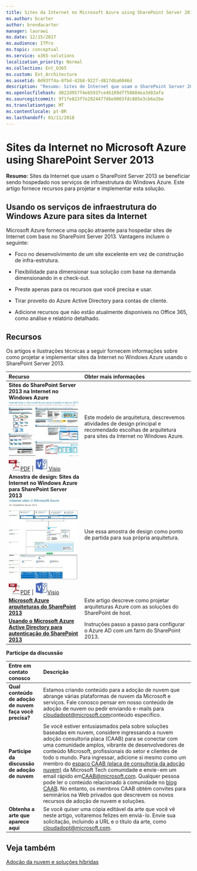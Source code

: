 ```yaml
---
title: Sites da Internet no Microsoft Azure using SharePoint Server 2013
ms.author: bcarter
author: brendacarter
manager: laurawi
ms.date: 12/15/2017
ms.audience: ITPro
ms.topic: conceptual
ms.service: o365-solutions
localization_priority: Normal
ms.collection: Ent_O365
ms.custom: Ent_Architecture
ms.assetid: 0d93ff4a-8fbd-42b8-9227-d817dba0046d
description: "Resumo: Sites de Internet que usam o SharePoint Server 2013 se beneficiar sendo hospedado nos serviços de infraestrutura do Windows Azure. Este artigo fornece recursos para projetar e implementar esta solução."
ms.openlocfilehash: d822d957f4eb5937ce4b109dff58684ea3d83afa
ms.sourcegitcommit: 9f1fe023f7e2924477d6e9003fdc805e3cb6e2be
ms.translationtype: MT
ms.contentlocale: pt-BR
ms.lasthandoff: 01/11/2018
---
```

# <a name="internet-sites-in-microsoft-azure-using-sharepoint-server-2013"></a>Sites da Internet no Microsoft Azure using SharePoint Server 2013

 **Resumo:** Sites da Internet que usam o SharePoint Server 2013 se beneficiar sendo hospedado nos serviços de infraestrutura do Windows Azure. Este artigo fornece recursos para projetar e implementar esta solução.
  
## <a name="using-azure-infrastructure-services-for-internet-sites"></a>Usando os serviços de infraestrutura do Windows Azure para sites da Internet

Microsoft Azure fornece uma opção atraente para hospedar sites de Internet com base no SharePoint Server 2013. Vantagens incluem o seguinte:
  
- Foco no desenvolvimento de um site excelente em vez de construção de infra-estrutura.
    
- Flexibilidade para dimensionar sua solução com base na demanda dimensionando in e check-out.
    
- Preste apenas para os recursos que você precisa e usar.
    
- Tirar proveito do Azure Active Directory para contas de cliente.
    
- Adicione recursos que não estão atualmente disponíveis no Office 365, como análise e relatório detalhado.
    
## <a name="resources"></a>Recursos

Os artigos e ilustrações técnicas a seguir fornecem informações sobre como projetar e implementar sites da Internet no Windows Azure usando o SharePoint Server 2013.
  
|**Recurso**|**Obter mais informações**|
|:-----|:-----|
|**Sites do SharePoint Server 2013 na Internet no Windows Azure** <br/> [![Imagem de sites da Internet no Windows Azure usando o SharePoint](images/MS_AZ_SPInternetSites.jpg)          ](https://go.microsoft.com/fwlink/p/?LinkId=392552) <br/> ![Arquivo PDF](images/ITPro_Other_PDFicon.png)[PDF](https://go.microsoft.com/fwlink/p/?LinkId=392552)  \| [ ![Arquivo Visio](images/ITPro_Other_VisioIcon.jpg)           ](https://go.microsoft.com/fwlink/p/?LinkId=392551) [Visio](https://go.microsoft.com/fwlink/p/?LinkId=392551) <br/> |Este modelo de arquitetura, descrevemos atividades de design principal e recomendado escolhas de arquitetura para sites da Internet no Windows Azure.  <br/> |
|**Amostra de design: Sites da Internet no Windows Azure para SharePoint Server 2013** <br/> [![Imagem da amostra de Design: sites da Internet no Microsoft Azure para o SharePoint 2013](images/MS_AZ_InternetSitesDesignSample.jpg)          ](https://go.microsoft.com/fwlink/p/?LinkId=392549) <br/> ![Arquivo PDF](images/ITPro_Other_PDFicon.png)[PDF](https://go.microsoft.com/fwlink/p/?LinkId=392549)  \| ![Arquivo do Visio](images/ITPro_Other_VisioIcon.jpg)[Visio](https://go.microsoft.com/fwlink/p/?LinkId=392548) <br/> |Use essa amostra de design como ponto de partida para sua própria arquitetura.  <br/> |
|**[Microsoft Azure arquiteturas do SharePoint 2013](microsoft-azure-architectures-for-sharepoint-2013.md)** <br/> |Este artigo descreve como projetar arquiteturas Azure com as soluções do SharePoint de host.  <br/> |
|**[Usando o Microsoft Azure Active Directory para autenticação do SharePoint 2013](using-microsoft-azure-active-directory-for-sharepoint-2013-authentication.md)** <br/> |Instruções passo a passo para configurar o Azure AD com um farm do SharePoint 2013.  <br/> |
   
**Participe da discussão**

|**Entre em contato conosco**|**Descrição**|
|:-----|:-----|
|**Qual conteúdo de adoção de nuvem faça você precisa?** <br/> |Estamos criando conteúdo para a adoção de nuvem que abrange várias plataformas de nuvem da Microsoft e serviços. Fale conosco pensar em nosso conteúdo de adoção de nuvem ou pedir enviando e-mails para [cloudadopt@microsoft.com](mailto:cloudadopt@microsoft.com?Subject=[Cloud%20Adoption%20Content%20Feedback]:%20)conteúdo específico.<br/> |
|**Participe da discussão de adoção de nuvem** <br/> |Se você estiver entusiasmados pela sobre soluções baseadas em nuvem, considere ingressando a nuvem adoção consultoria placa (CAAB) para se conectar com uma comunidade amplos, vibrante de desenvolvedores de conteúdo Microsoft, profissionais do setor e clientes de todo o mundo. Para ingressar, adicione si mesmo como um membro do [espaço CAAB (placa de consultoria da adoção nuvem)](https://aka.ms/caab) da Microsoft Tech comunidade e envie-em um email rápido em[CAAB@microsoft.com](mailto:caab@microsoft.com?Subject=I%20just%20joined%20the%20Cloud%20Adoption%20Advisory%20Board!). Qualquer pessoa pode ler o conteúdo relacionado à comunidade no [blog CAAB](https://blogs.technet.com/b/solutions_advisory_board/). No entanto, os membros CAAB obtém convites para seminários na Web privados que descrevem os novos recursos de adoção de nuvem e soluções.<br/> |
|**Obtenha a arte que aparece aqui** <br/> |Se você quiser uma cópia editável da arte que você vê neste artigo, voltaremos felizes em enviá-lo. Envie sua solicitação, incluindo a URL e o título da arte, como [cloudadopt@microsoft.com](mailto:cloudadopt@microsoft.com?subject=[Art%20Request]:%20).<br/> |
   
## <a name="see-also"></a>Veja também

[Adoção da nuvem e soluções híbridas](cloud-adoption-and-hybrid-solutions.md)



